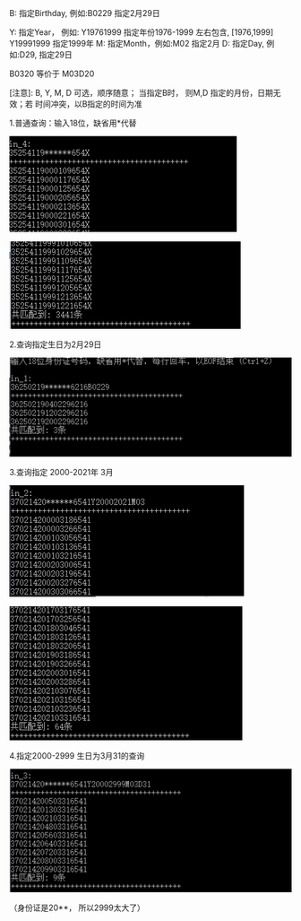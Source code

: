 B: 指定Birthday, 例如:B0229 指定2月29日

Y: 指定Year，  例如: Y19761999 指定年份1976-1999  左右包含, [1976,1999]
                       Y19991999  指定1999年
M: 指定Month，例如:M02 指定2月
D: 指定Day, 例如:D29, 指定29日

B0320 等价于 M03D20

[注意]: B, Y, M, D 可选，顺序随意；
          当指定B时， 则M,D 指定的月份，日期无效；若 时间冲突，以B指定的时间为准





1.普通查询：输入18位，缺省用*代替

![image-20210124113508762](README.assets/image-20210124113508762.png)

![image-20210124113531201](README.assets/image-20210124113531201.png)



2.查询指定生日为2月29日

![image-20210124113927500](README.assets/image-20210124113927500.png)



3.查询指定 2000-2021年 3月

![image-20210124113156360](README.assets/image-20210124113156360.png)

![image-20210124113637189](README.assets/image-20210124113637189.png)





4.指定2000-2999 生日为3月31的查询

![image-20210124113402189](README.assets/image-20210124113402189.png)

（身份证是20**， 所以2999太大了）
